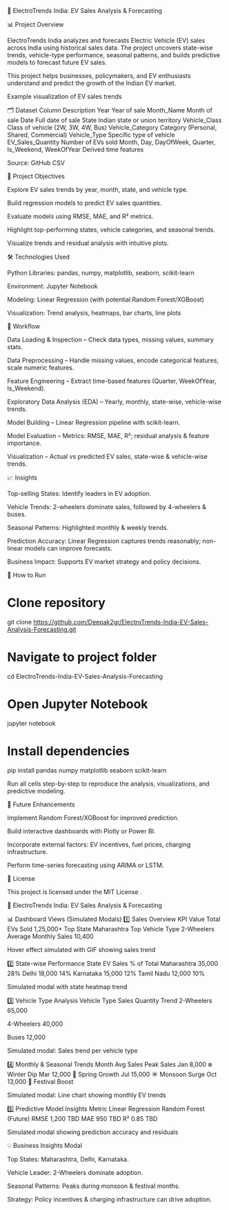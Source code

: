 🚗 ElectroTrends India: EV Sales Analysis & Forecasting






📊 Project Overview

ElectroTrends India analyzes and forecasts Electric Vehicle (EV) sales across India using historical sales data. The project uncovers state-wise trends, vehicle-type performance, seasonal patterns, and builds predictive models to forecast future EV sales.

This project helps businesses, policymakers, and EV enthusiasts understand and predict the growth of the Indian EV market.


Example visualization of EV sales trends

🗂 Dataset
Column	Description
Year	Year of sale
Month_Name	Month of sale
Date	Full date of sale
State	Indian state or union territory
Vehicle_Class	Class of vehicle (2W, 3W, 4W, Bus)
Vehicle_Category	Category (Personal, Shared, Commercial)
Vehicle_Type	Specific type of vehicle
EV_Sales_Quantity	Number of EVs sold
Month, Day, DayOfWeek, Quarter, Is_Weekend, WeekOfYear	Derived time features

Source: GitHub CSV

🎯 Project Objectives

Explore EV sales trends by year, month, state, and vehicle type.

Build regression models to predict EV sales quantities.

Evaluate models using RMSE, MAE, and R² metrics.

Highlight top-performing states, vehicle categories, and seasonal trends.

Visualize trends and residual analysis with intuitive plots.

🛠 Technologies Used

Python Libraries: pandas, numpy, matplotlib, seaborn, scikit-learn

Environment: Jupyter Notebook

Modeling: Linear Regression (with potential Random Forest/XGBoost)

Visualization: Trend analysis, heatmaps, bar charts, line plots

🧩 Workflow

Data Loading & Inspection – Check data types, missing values, summary stats.

Data Preprocessing – Handle missing values, encode categorical features, scale numeric features.

Feature Engineering – Extract time-based features (Quarter, WeekOfYear, Is_Weekend).

Exploratory Data Analysis (EDA) – Yearly, monthly, state-wise, vehicle-wise trends.

Model Building – Linear Regression pipeline with scikit-learn.

Model Evaluation – Metrics: RMSE, MAE, R²; residual analysis & feature importance.

Visualization – Actual vs predicted EV sales, state-wise & vehicle-wise trends.

📈 Insights

Top-selling States: Identify leaders in EV adoption.

Vehicle Trends: 2-wheelers dominate sales, followed by 4-wheelers & buses.

Seasonal Patterns: Highlighted monthly & weekly trends.

Prediction Accuracy: Linear Regression captures trends reasonably; non-linear models can improve forecasts.

Business Impact: Supports EV market strategy and policy decisions.

🚀 How to Run
# Clone repository
git clone https://github.com/Deepak2gr/ElectroTrends-India-EV-Sales-Analysis-Forecasting.git

# Navigate to project folder
cd ElectroTrends-India-EV-Sales-Analysis-Forecasting

# Open Jupyter Notebook
jupyter notebook

# Install dependencies
pip install pandas numpy matplotlib seaborn scikit-learn


Run all cells step-by-step to reproduce the analysis, visualizations, and predictive modeling.

🔮 Future Enhancements

Implement Random Forest/XGBoost for improved prediction.

Build interactive dashboards with Plotly or Power BI.

Incorporate external factors: EV incentives, fuel prices, charging infrastructure.

Perform time-series forecasting using ARIMA or LSTM.

📄 License

This project is licensed under the MIT License
.


🚗 ElectroTrends India: EV Sales Analysis & Forecasting






📊 Dashboard Views (Simulated Modals)
1️⃣ Sales Overview
KPI	Value
Total EVs Sold	1,25,000+
Top State	Maharashtra
Top Vehicle Type	2-Wheelers
Average Monthly Sales	10,400


Hover effect simulated with GIF showing sales trend

2️⃣ State-wise Performance
State	EV Sales	% of Total
Maharashtra	35,000	28%
Delhi	18,000	14%
Karnataka	15,000	12%
Tamil Nadu	12,000	10%


Simulated modal with state heatmap trend

3️⃣ Vehicle Type Analysis
Vehicle Type	Sales Quantity	Trend
2-Wheelers	65,000	

4-Wheelers	40,000	

Buses	12,000	


Simulated modal: Sales trend per vehicle type

4️⃣ Monthly & Seasonal Trends
Month	Avg Sales	Peak Sales
Jan	8,000	❄️ Winter Dip
Mar	12,000	🌼 Spring Growth
Jul	15,000	☀️ Monsoon Surge
Oct	13,000	🍂 Festival Boost


Simulated modal: Line chart showing monthly EV trends

5️⃣ Predictive Model Insights
Metric	Linear Regression	Random Forest (Future)
RMSE	1,200	TBD
MAE	950	TBD
R²	0.85	TBD


Simulated modal showing prediction accuracy and residuals

💡 Business Insights Modal

Top States: Maharashtra, Delhi, Karnataka.

Vehicle Leader: 2-Wheelers dominate adoption.

Seasonal Patterns: Peaks during monsoon & festival months.

Strategy: Policy incentives & charging infrastructure can drive adoption.
